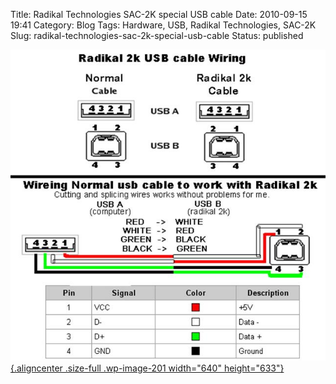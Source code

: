 Title: Radikal Technologies SAC-2K special USB cable
Date: 2010-09-15 19:41
Category: Blog
Tags: Hardware, USB, Radikal Technologies, SAC-2K
Slug: radikal-technologies-sac-2k-special-usb-cable
Status: published

[![](images/2kpinoutcable.jpg "2kpinoutcable"){.aligncenter
.size-full .wp-image-201 width="640"
height="633"}](images/2kpinoutcable.jpg)
